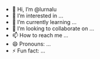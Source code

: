 - 👋 Hi, I’m @lurnalu
- 👀 I’m interested in ...
- 🌱 I’m currently learning ...
- 💞️ I’m looking to collaborate on ...
- 📫 How to reach me ...
- 😄 Pronouns: ...
- ⚡ Fun fact: ...

<!---
lurnalu/lurnalu is a ✨ special ✨ repository because its `README.md` (this file) appears on your GitHub profile.
You can click the Preview link to take a look at your changes.
--->

